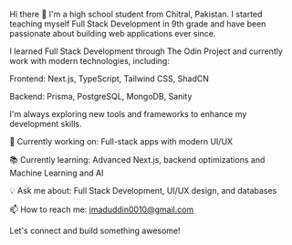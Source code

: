 Hi there 👋
I'm a high school student from Chitral, Pakistan. I started teaching myself Full Stack Development in 9th grade and have been passionate about building web applications ever since.

I learned Full Stack Development through The Odin Project and currently work with modern technologies, including:

Frontend: Next.js, TypeScript, Tailwind CSS, ShadCN

Backend: Prisma, PostgreSQL, MongoDB, Sanity

I'm always exploring new tools and frameworks to enhance my development skills.

🚀 Currently working on: Full-stack apps with modern UI/UX

📚 Currently learning: Advanced Next.js, backend optimizations and Machine Learning and AI

💡 Ask me about: Full Stack Development, UI/UX design, and databases

📫 How to reach me: imaduddin0010@gmail.com


Let's connect and build something awesome!

